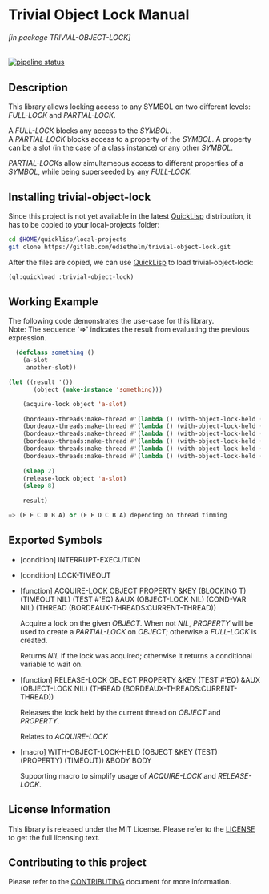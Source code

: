 # Trivial Object Lock Manual

###### \[in package TRIVIAL-OBJECT-LOCK\]
[![pipeline status](https://gitlab.com/ediethelm/trivial-object-lock/badges/master/pipeline.svg)](https://gitlab.com/ediethelm/trivial-object-lock/commits/master)

## Description

This library allows locking access to any SYMBOL on two different levels: *FULL-LOCK* and *PARTIAL-LOCK*.

A *FULL-LOCK* blocks any access to the *SYMBOL*.  
A *PARTIAL-LOCK* blocks access to a property of the *SYMBOL*. A property can be a slot (in the case of a class instance) or any other *SYMBOL*.

*PARTIAL-LOCK*s allow simultameous access to different properties of a *SYMBOL*, while being superseeded by any *FULL-LOCK*.

## Installing trivial-object-lock

Since this project is not yet available in the latest [QuickLisp](https://www.quicklisp.org/beta/ "QuickLisp") distribution, it has to be copied to your local-projects folder:

```bash
cd $HOME/quicklisp/local-projects
git clone https://gitlab.com/ediethelm/trivial-object-lock.git
```

After the files are copied, we can use [QuickLisp](https://www.quicklisp.org/beta/ "QuickLisp") to load trivial-object-lock:

```lisp
(ql:quickload :trivial-object-lock)
```


## Working Example

The following code demonstrates the use-case for this library.  
Note: The sequence '=>' indicates the result from evaluating the previous expression.

```lisp
  (defclass something ()
    (a-slot
     another-slot))

(let ((result '())
       (object (make-instance 'something)))

    (acquire-lock object 'a-slot)
    
    (bordeaux-threads:make-thread #'(lambda () (with-object-lock-held (object :property 'another-slot) (sleep 1) (push 'A result))))
    (bordeaux-threads:make-thread #'(lambda () (with-object-lock-held (object) (sleep 1) (push 'B result))))
    (bordeaux-threads:make-thread #'(lambda () (with-object-lock-held (object :property 'a-slot) (sleep 1) (push 'C result))))
    (bordeaux-threads:make-thread #'(lambda () (with-object-lock-held (object :property 'another-slot) (sleep 1) (push 'D result))))
    (bordeaux-threads:make-thread #'(lambda () (with-object-lock-held (object :property 'another-slot)  (sleep 1) (push 'E result))))
    (bordeaux-threads:make-thread #'(lambda () (with-object-lock-held (object) (sleep 1) (push 'F result))))
    
    (sleep 2)
    (release-lock object 'a-slot)
    (sleep 8)
    
    result)

=> (F E C D B A) or (F E D C B A) depending on thread timming
```


## Exported Symbols

- [condition] INTERRUPT-EXECUTION

- [condition] LOCK-TIMEOUT

- [function] ACQUIRE-LOCK OBJECT PROPERTY &KEY (BLOCKING T) (TIMEOUT NIL) (TEST #'EQ) &AUX (OBJECT-LOCK NIL) (COND-VAR NIL) (THREAD (BORDEAUX-THREADS:CURRENT-THREAD))

    Acquire a lock on the given *OBJECT*. When not *NIL*, *PROPERTY* will be used to create a *PARTIAL-LOCK* on *OBJECT*; otherwise a *FULL-LOCK* is created.
    
    Returns *NIL* if the lock was acquired; otherwise it returns a conditional variable to wait on.

- [function] RELEASE-LOCK OBJECT PROPERTY &KEY (TEST #'EQ) &AUX (OBJECT-LOCK NIL) (THREAD (BORDEAUX-THREADS:CURRENT-THREAD))

    Releases the lock held by the current thread on *OBJECT* and *PROPERTY*. 
    
    Relates to *ACQUIRE-LOCK*

- [macro] WITH-OBJECT-LOCK-HELD (OBJECT &KEY (TEST) (PROPERTY) (TIMEOUT)) &BODY BODY

    Supporting macro to simplify usage of *ACQUIRE-LOCK* and *RELEASE-LOCK*.

## License Information

This library is released under the MIT License. Please refer to the [LICENSE](https://gitlab.com/ediethelm/trivial-object-lock/blob/master/LICENSE "License") to get the full licensing text.

## Contributing to this project

Please refer to the [CONTRIBUTING](https://gitlab.com/ediethelm/trivial-object-lock/blob/master/CONTRIBUTING.md "Contributing") document for more information.

